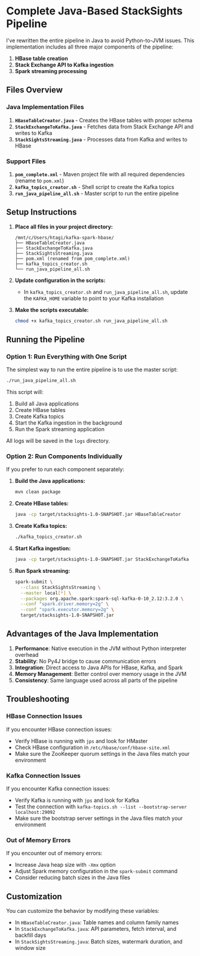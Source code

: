 # Complete Java-Based StackSights Pipeline

I've rewritten the entire pipeline in Java to avoid Python-to-JVM issues. This implementation includes all three major components of the pipeline:

1. **HBase table creation**
2. **Stack Exchange API to Kafka ingestion**
3. **Spark streaming processing**

## Files Overview

### Java Implementation Files

1. **`HBaseTableCreator.java`** - Creates the HBase tables with proper schema
2. **`StackExchangeToKafka.java`** - Fetches data from Stack Exchange API and writes to Kafka
3. **`StackSightsStreaming.java`** - Processes data from Kafka and writes to HBase

### Support Files

1. **`pom_complete.xml`** - Maven project file with all required dependencies (rename to `pom.xml`)
2. **`kafka_topics_creator.sh`** - Shell script to create the Kafka topics
3. **`run_java_pipeline_all.sh`** - Master script to run the entire pipeline

## Setup Instructions

1. **Place all files in your project directory:**
   ```
   /mnt/c/Users/htagi/kafka-spark-hbase/
   ├── HBaseTableCreator.java
   ├── StackExchangeToKafka.java
   ├── StackSightsStreaming.java
   ├── pom.xml (renamed from pom_complete.xml)
   ├── kafka_topics_creator.sh
   └── run_java_pipeline_all.sh
   ```

2. **Update configuration in the scripts:**
   - In `kafka_topics_creator.sh` and `run_java_pipeline_all.sh`, update the `KAFKA_HOME` variable to point to your Kafka installation

3. **Make the scripts executable:**
   ```bash
   chmod +x kafka_topics_creator.sh run_java_pipeline_all.sh
   ```

## Running the Pipeline

### Option 1: Run Everything with One Script

The simplest way to run the entire pipeline is to use the master script:

```bash
./run_java_pipeline_all.sh
```

This script will:
1. Build all Java applications
2. Create HBase tables
3. Create Kafka topics
4. Start the Kafka ingestion in the background
5. Run the Spark streaming application

All logs will be saved in the `logs` directory.

### Option 2: Run Components Individually

If you prefer to run each component separately:

1. **Build the Java applications:**
   ```bash
   mvn clean package
   ```

2. **Create HBase tables:**
   ```bash
   java -cp target/stacksights-1.0-SNAPSHOT.jar HBaseTableCreator
   ```

3. **Create Kafka topics:**
   ```bash
   ./kafka_topics_creator.sh
   ```

4. **Start Kafka ingestion:**
   ```bash
   java -cp target/stacksights-1.0-SNAPSHOT.jar StackExchangeToKafka
   ```

5. **Run Spark streaming:**
   ```bash
   spark-submit \
     --class StackSightsStreaming \
     --master local[*] \
     --packages org.apache.spark:spark-sql-kafka-0-10_2.12:3.2.0 \
     --conf "spark.driver.memory=2g" \
     --conf "spark.executor.memory=2g" \
     target/stacksights-1.0-SNAPSHOT.jar
   ```

## Advantages of the Java Implementation

1. **Performance**: Native execution in the JVM without Python interpreter overhead
2. **Stability**: No Py4J bridge to cause communication errors
3. **Integration**: Direct access to Java APIs for HBase, Kafka, and Spark
4. **Memory Management**: Better control over memory usage in the JVM
5. **Consistency**: Same language used across all parts of the pipeline

## Troubleshooting

### HBase Connection Issues

If you encounter HBase connection issues:
- Verify HBase is running with `jps` and look for HMaster
- Check HBase configuration in `/etc/hbase/conf/hbase-site.xml` 
- Make sure the ZooKeeper quorum settings in the Java files match your environment

### Kafka Connection Issues

If you encounter Kafka connection issues:
- Verify Kafka is running with `jps` and look for Kafka
- Test the connection with `kafka-topics.sh --list --bootstrap-server localhost:29092`
- Make sure the bootstrap server settings in the Java files match your environment

### Out of Memory Errors

If you encounter out of memory errors:
- Increase Java heap size with `-Xmx` option 
- Adjust Spark memory configuration in the `spark-submit` command
- Consider reducing batch sizes in the Java files

## Customization

You can customize the behavior by modifying these variables:
- In `HBaseTableCreator.java`: Table names and column family names
- In `StackExchangeToKafka.java`: API parameters, fetch interval, and backfill days
- In `StackSightsStreaming.java`: Batch sizes, watermark duration, and window size